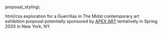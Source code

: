 proposal_styling\

html/css exploration for a Guerrillas in The Midst contemporary art exhibition proposal potentially sponsored by [APEX ART](https://apexart.org/exhibitions.php) tentatively in Spring 2020 in New York, NY.
